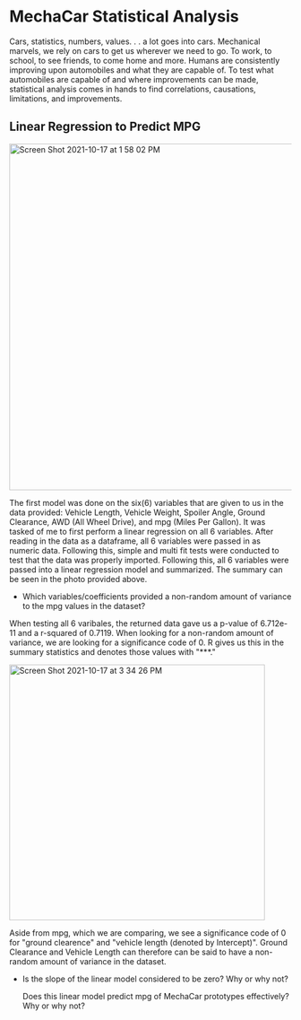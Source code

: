 # MechaCar Statistical Analysis

Cars, statistics, numbers, values. . . a lot goes into cars. Mechanical marvels, we rely on cars to get us wherever we need to go. To work, to school, to see friends, to come home and more. Humans are consistently improving upon automobiles and what they are capable of. To test what automobiles are capable of and where improvements can be made, statistical analysis comes in hands to find correlations, causations, limitations, and improvements. 

## Linear Regression to Predict MPG

<img width="618" alt="Screen Shot 2021-10-17 at 1 58 02 PM" src="https://user-images.githubusercontent.com/86274124/137639224-add59a9e-1a95-4688-9d97-da62d3990837.png">

The first model was done on the six(6) variables that are given to us in the data provided: Vehicle Length, Vehicle Weight, Spoiler Angle, Ground Clearance, AWD (All Wheel Drive), and mpg (Miles Per Gallon). It was tasked of me to first perform a linear regression on all 6 variables. After reading in the data as a dataframe, all 6 variables were passed in as numeric data. Following this, simple and multi fit tests were conducted to test that the data was properly imported. Following this, all 6 variables were passed into a linear regression model and summarized. The summary can be seen in the photo provided above.

- Which variables/coefficients provided a non-random amount of variance to the mpg values in the dataset?

When testing all 6 varibales, the returned data gave us a p-value of 6.712e-11 and a r-squared of 0.7119. When looking for a non-random amount of variance, we are looking for a significance code of 0. R gives us this in the summary statistics and denotes those values with "***." 

<img width="456" alt="Screen Shot 2021-10-17 at 3 34 26 PM" src="https://user-images.githubusercontent.com/86274124/137642301-4d6fb774-2448-43d6-b02f-091f3057dff5.png">

Aside from mpg, which we are comparing, we see a significance code of 0 for "ground clearence" and "vehicle length (denoted by Intercept)". Ground Clearance and Vehicle Length can therefore can be said to have a non-random amount of variance in the dataset.

- Is the slope of the linear model considered to be zero? Why or why not?


    Does this linear model predict mpg of MechaCar prototypes effectively? Why or why not?
